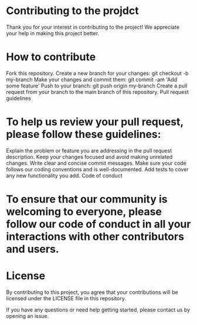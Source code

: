 # Contributing to the projdct

Thank you for your interest in contributing to the project! We appreciate your help in making this project better.

# How to contribute

Fork this repository.
Create a new branch for your changes: git checkout -b my-branch
Make your changes and commit them: git commit -am 'Add some feature'
Push to your branch: git push origin my-branch
Create a pull request from your branch to the main branch of this repository.
Pull request guidelines

# To help us review your pull request, please follow these guidelines:

Explain the problem or feature you are addressing in the pull request description.
Keep your changes focused and avoid making unrelated changes.
Write clear and concise commit messages.
Make sure your code follows our coding conventions and is well-documented.
Add tests to cover any new functionality you add.
Code of conduct

# To ensure that our community is welcoming to everyone, please follow our code of conduct in all your interactions with other contributors and users.

# License

By contributing to this project, you agree that your contributions will be licensed under the LICENSE file in this repository.

If you have any questions or need help getting started, please contact us by opening an issue.

